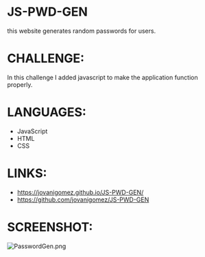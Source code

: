 # JS-PWD-GEN

this website generates random passwords for users.

# CHALLENGE: 
In this challenge I added javascript to make the application function properly. 

# LANGUAGES:
- JavaScript
- HTML
- CSS

# LINKS:
* https://jovanigomez.github.io/JS-PWD-GEN/
* https://github.com/jovanigomez/JS-PWD-GEN

# SCREENSHOT:
![PasswordGen.png](./assests/imgaes/PasswordGen.png)
